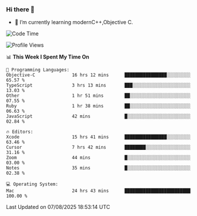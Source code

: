 ### Hi there 👋
- 🌱 I’m currently learning modernC++,Objective C.
<!--
**Asukaki7/Asukaki7** is a ✨ _special_ ✨ repository because its `README.md` (this file) appears on your GitHub profile.

Here are some ideas to get you started:

- 🔭 I’m currently working on ...
- 🌱 I’m currently learning ...
- 👯 I’m looking to collaborate on ...
- 🤔 I’m looking for help with ...
- 💬 Ask me about ...
- 📫 How to reach me: ...
- 😄 Pronouns: ...
- ⚡ Fun fact: ...
-->
<!--START_SECTION:waka-->
![Code Time](http://img.shields.io/badge/Code%20Time-674%20hrs%2058%20mins-blue)

![Profile Views](http://img.shields.io/badge/Profile%20Views-0-blue)

📊 **This Week I Spent My Time On** 

```text
💬 Programming Languages: 
Objective-C              16 hrs 12 mins      ████████████████░░░░░░░░░   65.57 % 
TypeScript               3 hrs 13 mins       ███░░░░░░░░░░░░░░░░░░░░░░   13.03 % 
Other                    1 hr 51 mins        ██░░░░░░░░░░░░░░░░░░░░░░░   07.55 % 
Ruby                     1 hr 38 mins        ██░░░░░░░░░░░░░░░░░░░░░░░   06.63 % 
JavaScript               42 mins             █░░░░░░░░░░░░░░░░░░░░░░░░   02.84 % 

🔥 Editors: 
Xcode                    15 hrs 41 mins      ████████████████░░░░░░░░░   63.46 % 
Cursor                   7 hrs 42 mins       ████████░░░░░░░░░░░░░░░░░   31.16 % 
Zoom                     44 mins             █░░░░░░░░░░░░░░░░░░░░░░░░   03.00 % 
Notes                    35 mins             █░░░░░░░░░░░░░░░░░░░░░░░░   02.38 % 

💻 Operating System: 
Mac                      24 hrs 43 mins      █████████████████████████   100.00 % 
```


 Last Updated on 07/08/2025 18:53:14 UTC
<!--END_SECTION:waka-->
